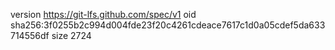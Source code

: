 version https://git-lfs.github.com/spec/v1
oid sha256:3f0255b2c994d004fde23f20c4261cdeace7617c1d0a05cdef5da633714556df
size 2724

